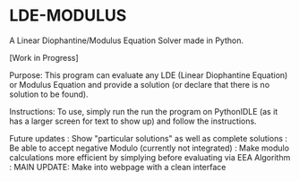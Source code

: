 # LDE-MODULUS
A Linear Diophantine/Modulus Equation Solver made in Python. 

[Work in Progress]

Purpose:
This program can evaluate any LDE (Linear Diophantine Equation)
or Modulus Equation and provide a solution (or declare that
there is no solution to be found). 

Instructions:
To use, simply run the run the program on PythonIDLE (as it has a larger 
screen for text to show up) and follow the instructions.

Future updates : Show "particular solutions" as well as complete solutions
               : Be able to accept negative Modulo (currently not integrated)
               : Make modulo calculations more efficient by simplying
                   before evaluating via EEA Algorithm
               : MAIN UPDATE: Make into webpage with a clean interface
